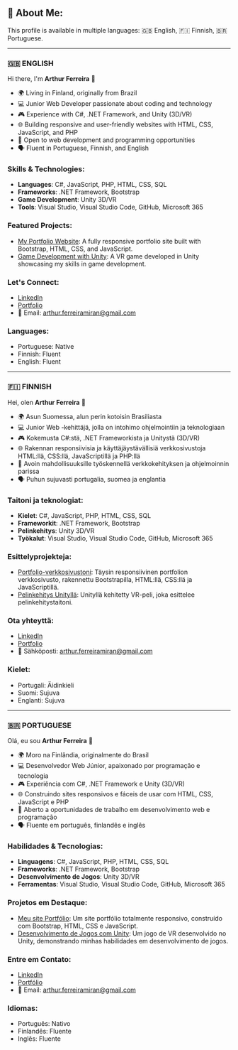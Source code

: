 ## 💫 About Me:
This profile is available in multiple languages: 🇬🇧 English, 🇫🇮 Finnish, 🇧🇷 Portuguese.

---

### 🇬🇧 **ENGLISH**
Hi there, I'm **Arthur Ferreira** 👋  
- 🌍 Living in Finland, originally from Brazil  
- 💻 Junior Web Developer passionate about coding and technology  
- 🎮 Experience with C#, .NET Framework, and Unity (3D/VR)  
- 🌐 Building responsive and user-friendly websites with HTML, CSS, JavaScript, and PHP  
- 💼 Open to web development and programming opportunities  
- 🗣️ Fluent in Portuguese, Finnish, and English  

### Skills & Technologies:  
- **Languages**: C#, JavaScript, PHP, HTML, CSS, SQL  
- **Frameworks**: .NET Framework, Bootstrap  
- **Game Development**: Unity 3D/VR  
- **Tools**: Visual Studio, Visual Studio Code, GitHub, Microsoft 365  

### Featured Projects:  
- [My Portfolio Website](https://naroshh.github.io): A fully responsive portfolio site built with Bootstrap, HTML, CSS, and JavaScript.  
- [Game Development with Unity](https://github.com/Naroshh/GameProject): A VR game developed in Unity showcasing my skills in game development.  

### Let's Connect:  
- [LinkedIn](https://www.linkedin.com/in/arthur-ferreira-66815524a)  
- [Portfolio](https://naroshh.github.io)  
- 📧 Email: arthur.ferreiramiran@gmail.com  

### Languages:  
- Portuguese: Native  
- Finnish: Fluent  
- English: Fluent  

---

### 🇫🇮 **FINNISH**  
Hei, olen **Arthur Ferreira** 👋  
- 🌍 Asun Suomessa, alun perin kotoisin Brasiliasta  
- 💻 Junior Web -kehittäjä, jolla on intohimo ohjelmointiin ja teknologiaan  
- 🎮 Kokemusta C#:stä, .NET Frameworkista ja Unitystä (3D/VR)  
- 🌐 Rakennan responsiivisia ja käyttäjäystävällisiä verkkosivustoja HTML:llä, CSS:llä, JavaScriptillä ja PHP:llä  
- 💼 Avoin mahdollisuuksille työskennellä verkkokehityksen ja ohjelmoinnin parissa  
- 🗣️ Puhun sujuvasti portugalia, suomea ja englantia  

### Taitoni ja teknologiat:  
- **Kielet**: C#, JavaScript, PHP, HTML, CSS, SQL  
- **Frameworkit**: .NET Framework, Bootstrap  
- **Pelinkehitys**: Unity 3D/VR  
- **Työkalut**: Visual Studio, Visual Studio Code, GitHub, Microsoft 365  

### Esittelyprojekteja:  
- [Portfolio-verkkosivustoni](https://naroshh.github.io): Täysin responsiivinen portfolion verkkosivusto, rakennettu Bootstrapilla, HTML:llä, CSS:llä ja JavaScriptillä.  
- [Pelinkehitys Unityllä](https://github.com/Naroshh/GameProject): Unityllä kehitetty VR-peli, joka esittelee pelinkehitystaitoni.  

### Ota yhteyttä:  
- [LinkedIn](https://www.linkedin.com/in/arthur-ferreira-66815524a)  
- [Portfolio](https://naroshh.github.io)  
- 📧 Sähköposti: arthur.ferreiramiran@gmail.com  

### Kielet:  
- Portugali: Äidinkieli  
- Suomi: Sujuva  
- Englanti: Sujuva  

---

### 🇧🇷 **PORTUGUESE**  
Olá, eu sou **Arthur Ferreira** 👋  
- 🌍 Moro na Finlândia, originalmente do Brasil  
- 💻 Desenvolvedor Web Júnior, apaixonado por programação e tecnologia  
- 🎮 Experiência com C#, .NET Framework e Unity (3D/VR)  
- 🌐 Construindo sites responsivos e fáceis de usar com HTML, CSS, JavaScript e PHP  
- 💼 Aberto a oportunidades de trabalho em desenvolvimento web e programação  
- 🗣️ Fluente em português, finlandês e inglês  

### Habilidades & Tecnologias:  
- **Linguagens**: C#, JavaScript, PHP, HTML, CSS, SQL  
- **Frameworks**: .NET Framework, Bootstrap  
- **Desenvolvimento de Jogos**: Unity 3D/VR  
- **Ferramentas**: Visual Studio, Visual Studio Code, GitHub, Microsoft 365  

### Projetos em Destaque:  
- [Meu site Portfólio](https://naroshh.github.io): Um site portfólio totalmente responsivo, construído com Bootstrap, HTML, CSS e JavaScript.  
- [Desenvolvimento de Jogos com Unity](https://github.com/Naroshh/GameProject): Um jogo de VR desenvolvido no Unity, demonstrando minhas habilidades em desenvolvimento de jogos.  

### Entre em Contato:  
- [LinkedIn](https://www.linkedin.com/in/arthur-ferreira-66815524a)  
- [Portfólio](https://naroshh.github.io)  
- 📧 Email: arthur.ferreiramiran@gmail.com  

### Idiomas:  
- Português: Nativo  
- Finlandês: Fluente  
- Inglês: Fluente  

